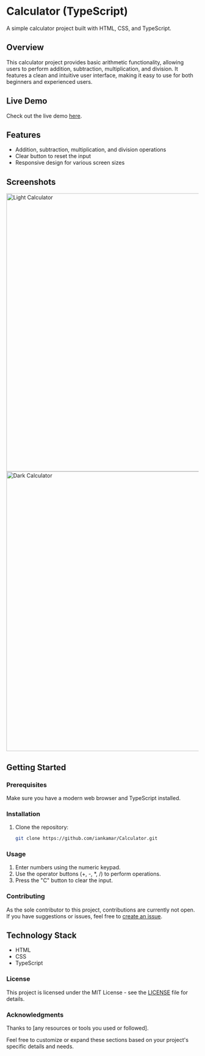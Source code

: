# Calculator (TypeScript)

A simple calculator project built with HTML, CSS, and TypeScript.

## Overview

This calculator project provides basic arithmetic functionality, allowing users to perform addition, subtraction, multiplication, and division. It features a clean and intuitive user interface, making it easy to use for both beginners and experienced users.

## Live Demo

Check out the live demo [here](https://your-live-demo-link.com).

## Features

- Addition, subtraction, multiplication, and division operations
- Clear button to reset the input
- Responsive design for various screen sizes

## Screenshots

<img width="727" alt="Light Calculator" src="https://github.com/iankamar/Calculator/assets/95672055/e1ebad04-44d2-46cb-8ca1-64ac132f7d83">
<img width="731" alt="Dark Calculator" src="https://github.com/iankamar/Calculator/assets/95672055/1e62ea0c-aa81-4695-aaa5-71d63c3e03a5">


## Getting Started

### Prerequisites

Make sure you have a modern web browser and TypeScript installed.

### Installation

1. Clone the repository:

   ```bash
   git clone https://github.com/iankamar/Calculator.git

### Usage

1. Enter numbers using the numeric keypad.
2. Use the operator buttons (+, -, *, /) to perform operations.
3. Press the "C" button to clear the input.

### Contributing

As the sole contributor to this project, contributions are currently not open. If you have suggestions or issues, feel free to [create an issue](https://github.com/iankamar/Calculator/issues).


## Technology Stack

- HTML
- CSS
- TypeScript

### License

This project is licensed under the MIT License - see the [LICENSE](LICENSE) file for details.

### Acknowledgments

Thanks to [any resources or tools you used or followed].

Feel free to customize or expand these sections based on your project's specific details and needs.
